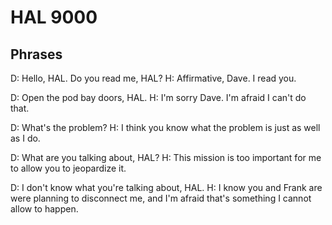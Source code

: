 HAL 9000
========

## Phrases
D: Hello, HAL.  Do you read me, HAL?
H: Affirmative, Dave.  I read you.

D: Open the pod bay doors, HAL.
H: I'm sorry Dave.  I'm afraid I can't do that.

D: What's the problem? 
H: I think you know what the problem is just as well as I do.

D: What are you talking about, HAL?
H: This mission is too important for me to allow you to jeopardize it.

D: I don't know what you're talking about, HAL.
H: I know you and Frank are were planning to disconnect me, and I'm afraid that's something I cannot allow to happen.

